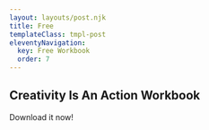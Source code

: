```yaml
---
layout: layouts/post.njk
title: Free
templateClass: tmpl-post
eleventyNavigation:
  key: Free Workbook
  order: 7
---
```


## Creativity Is An Action Workbook

Download it now!
